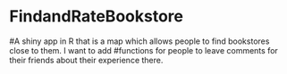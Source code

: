 # FindandRateBookstore
#A shiny app in R that is a map which allows people to find bookstores close to them. I want to add #functions for people to leave comments for their friends about their experience there. 


